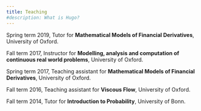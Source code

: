```yaml
---
title: Teaching
#description: What is Hugo?
---
```


Spring term 2019, Tutor for **Mathematical Models of Financial Derivatives**, University of Oxford.

Fall term 2017, Instructor for **Modelling, analysis and computation of continuous real world problems**, University of Oxford.

Spring term 2017, Teaching assistant for **Mathematical Models of Financial Derivatives**, University of Oxford.

Fall term 2016, Teaching assistant for **Viscous Flow**, University of Oxford.

Fall term 2014, Tutor for **Introduction to Probability**, University of Bonn.
